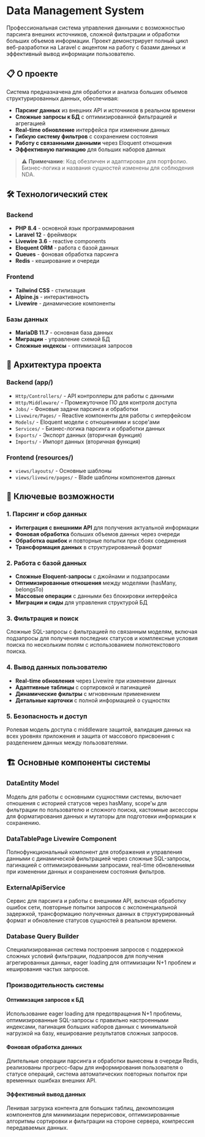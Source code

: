 # Data Management System

Профессиональная система управления данными с возможностью парсинга внешних источников, сложной фильтрации и обработки больших объемов информации. Проект демонстрирует полный цикл веб-разработки на Laravel с акцентом на работу с базами данных и эффективный вывод информации пользователю.

## 📋 О проекте

Система предназначена для обработки и анализа больших объемов структурированных данных, обеспечивая:
- **Парсинг данных** из внешних API и источников в реальном времени
- **Сложные запросы к БД** с оптимизированной фильтрацией и агрегацией
- **Real-time обновление** интерфейса при изменении данных
- **Гибкую систему фильтров** с сохранением состояния
- **Работу с связанными данными** через Eloquent отношения
- **Эффективную пагинацию** для больших наборов данных

> ⚠️ **Примечание**: Код обезличен и адаптирован для портфолио. Бизнес-логика и названия сущностей изменены для соблюдения NDA.

## 🛠 Технологический стек

### Backend
- **PHP 8.4** - основной язык программирования
- **Laravel 12** - фреймворк
- **Livewire 3.6** - reactive components
- **Eloquent ORM** - работа с базой данных
- **Queues** - фоновая обработка парсинга
- **Redis** - кеширование и очереди

### Frontend
- **Tailwind CSS** - стилизация
- **Alpine.js** - интерактивность
- **Livewire** - динамические компоненты

### Базы данных
- **MariaDB 11.7** - основная база данных
- **Миграции** - управление схемой БД
- **Сложные индексы** - оптимизация запросов

## 📁 Архитектура проекта
### Backend (app/)

- `Http/Controllers/` - API контроллеры для работы с данными
- `Http/Middleware/` - Промежуточное ПО для контроля доступа  
- `Jobs/` - Фоновые задачи парсинга и обработки
- `Livewire/Pages/` - Reactive компоненты для работы с интерфейсом
- `Models/` - Eloquent модели с отношениями и scope'ами
- `Services/` - Бизнес-логика парсинга и обработки данных
- `Exports/` - Экспорт данных (вторичная функция)
- `Imports/` - Импорт данных (вторичная функция)

### Frontend (resources/)

- `views/layouts/` - Основные шаблоны
- `views/livewire/pages/` - Blade шаблоны компонентов данных

## 🎯 Ключевые возможности

### 1. Парсинг и сбор данных
- **Интеграция с внешними API** для получения актуальной информации
- **Фоновая обработка** больших объемов данных через очереди
- **Обработка ошибок** и повторные попытки при сбоях соединения
- **Трансформация данных** в структурированный формат

### 2. Работа с базой данных
- **Сложные Eloquent-запросы** с джойнами и подзапросами
- **Оптимизированные отношения** между моделями (hasMany, belongsTo)
- **Массовые операции** с данными без блокировки интерфейса
- **Миграции и сиды** для управления структурой БД

### 3. Фильтрация и поиск
Сложные SQL-запросы с фильтрацией по связанным моделям, включая подзапросы для получения последних статусов и комплексные условия поиска по нескольким полям с использованием полнотекстового поиска.

### 4. Вывод данных пользователю
- **Real-time обновления** через Livewire при изменении данных
- **Адаптивные таблицы** с сортировкой и пагинацией
- **Динамические фильтры** с мгновенным применением
- **Детальные карточки** с полной информацией о сущностях

### 5. Безопасность и доступ
Ролевая модель доступа с middleware защитой, валидация данных на всех уровнях приложения и защита от массового присвоения с разделением данных между пользователями.

## 🏗 Основные компоненты системы
### DataEntity Model
Модель для работы с основными сущностями системы, включает отношения с историей статусов через hasMany, scope'ы для фильтрации по пользователю и сложного поиска, кастомные аксессоры для форматирования данных и мутаторы для подготовки информации к сохранению.

### DataTablePage Livewire Component
Полнофункциональный компонент для отображения и управления данными с динамической фильтрацией через сложные SQL-запросы, пагинацией с оптимизированными запросами, real-time обновлениями при изменении данных и сохранением состояния фильтров.

### ExternalApiService
Сервис для парсинга и работы с внешними API, включая обработку ошибок сети, повторные попытки запросов с экспоненциальной задержкой, трансформацию полученных данных в структурированный формат и обновление статусов сущностей в реальном времени.

### Database Query Builder
Специализированная система построения запросов с поддержкой сложных условий фильтрации, подзапросов для получения агрегированных данных, eager loading для оптимизации N+1 проблем и кеширования частых запросов.

### Производительность системы
#### Оптимизация запросов к БД
Использование eager loading для предотвращения N+1 проблемы, оптимизированные SQL-запросы с правильно настроенными индексами, пагинация больших наборов данных с минимальной нагрузкой на базу, кеширование результатов сложных запросов.

#### Фоновая обработка данных
Длительные операции парсинга и обработки вынесены в очереди Redis, реализованы прогресс-бары для информирования пользователя о статусе операций, система автоматических повторных попыток при временных ошибках внешних API.

#### Эффективный вывод данных
Ленивая загрузка контента для больших таблиц, декомпозиция компонентов для минимизации перерисовок, оптимизированные алгоритмы сортировки и фильтрации на стороне сервера, компрессия передаваемых данных.
